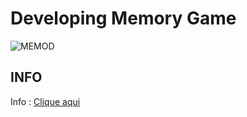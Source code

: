 Developing Memory Game
===================


![MEMOD](../../eu.png)


[1]:https://taynarodrigues.github.io/jogoMemoria/home.html

## INFO
Info : [Clique aqui](https://taynarodrigues.github.io/jogoMemoria/ "Clique aqui")